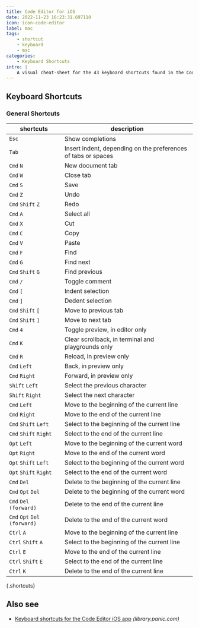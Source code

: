 ```yaml
---
title: Code Editor for iOS
date: 2022-11-23 16:23:31.697110
icon: icon-code-editor
label: mac
tags: 
    - shortcut
    - keyboard
    - mac
categories:
    - Keyboard Shortcuts
intro: |
    A visual cheat-sheet for the 43 keyboard shortcuts found in the Code Editor for iOS app. This application is MacOS-only.
---
```




Keyboard Shortcuts
------------------



### General Shortcuts

shortcuts | description
---|---
`Esc`  | Show completions
`Tab`  | Insert indent, depending on the preferences of tabs or spaces
`Cmd` `N`  | New document tab
`Cmd` `W`  | Close tab
`Cmd` `S`  | Save
`Cmd` `Z`  | Undo
`Cmd` `Shift` `Z`  | Redo
`Cmd` `A`  | Select all
`Cmd` `X`  | Cut
`Cmd` `C`  | Copy
`Cmd` `V`  | Paste
`Cmd` `F`  | Find
`Cmd` `G`  | Find next
`Cmd` `Shift` `G`  | Find previous
`Cmd` `/`  | Toggle comment
`Cmd` `[`  | Indent selection
`Cmd` `]`  | Dedent selection
`Cmd` `Shift` `[`  | Move to previous tab
`Cmd` `Shift` `]`  | Move to next tab
`Cmd` `4`  | Toggle preview, in editor only
`Cmd` `K`  | Clear scrollback, in terminal and playgrounds only
`Cmd` `R`  | Reload, in preview only
`Cmd` `Left`  | Back, in preview only
`Cmd` `Right`  | Forward, in preview only
`Shift` `Left`  | Select the previous character
`Shift` `Right`  | Select the next character
`Cmd` `Left`  | Move to the beginning of the current line
`Cmd` `Right`  | Move to the end of the current line
`Cmd` `Shift` `Left`  | Select to the beginning of the current line
`Cmd` `Shift` `Right`  | Select to the end of the current line
`Opt` `Left`  | Move to the beginning of the current word
`Opt` `Right`  | Move to the end of the current word
`Opt` `Shift` `Left`  | Select to the beginning of the current word
`Opt` `Shift` `Right`  | Select to the end of the current word
`Cmd` `Del`  | Delete to the beginning of the current line
`Cmd` `Opt` `Del`  | Delete to the beginning of the current word
`Cmd` `Del (forward)`  | Delete to the end of the current line
`Cmd` `Opt` `Del (forward)`  | Delete to the end of the current word
`Ctrl` `A`  | Move to the beginning of the current line
`Ctrl` `Shift` `A`  | Select to the beginning of the current line
`Ctrl` `E`  | Move to the end of the current line
`Ctrl` `Shift` `E`  | Select to the end of the current line
`Ctrl` `K`  | Delete to the end of the current line
{.shortcuts}




Also see
--------
- [Keyboard shortcuts for the Code Editor iOS app](https://library.panic.com/code-editor/shortcut-keys/) _(library.panic.com)_
